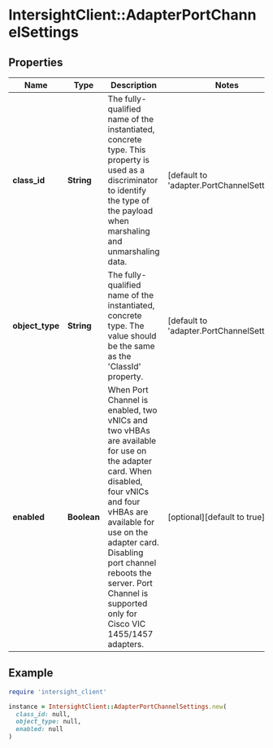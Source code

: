 # IntersightClient::AdapterPortChannelSettings

## Properties

| Name | Type | Description | Notes |
| ---- | ---- | ----------- | ----- |
| **class_id** | **String** | The fully-qualified name of the instantiated, concrete type. This property is used as a discriminator to identify the type of the payload when marshaling and unmarshaling data. | [default to &#39;adapter.PortChannelSettings&#39;] |
| **object_type** | **String** | The fully-qualified name of the instantiated, concrete type. The value should be the same as the &#39;ClassId&#39; property. | [default to &#39;adapter.PortChannelSettings&#39;] |
| **enabled** | **Boolean** | When Port Channel is enabled, two vNICs and two vHBAs are available for use on the adapter card. When disabled, four vNICs and four vHBAs are available for use on the adapter card. Disabling port channel reboots the server. Port Channel is supported only for Cisco VIC 1455/1457 adapters. | [optional][default to true] |

## Example

```ruby
require 'intersight_client'

instance = IntersightClient::AdapterPortChannelSettings.new(
  class_id: null,
  object_type: null,
  enabled: null
)
```

